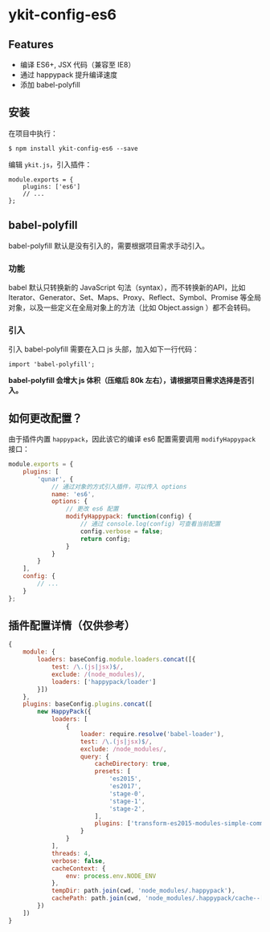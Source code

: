 # ykit-config-es6

## Features

- 编译 ES6+, JSX 代码（兼容至 IE8）
- 通过 happypack 提升编译速度
- 添加 babel-polyfill

## 安装

在项目中执行：

```
$ npm install ykit-config-es6 --save
```

编辑 `ykit.js`，引入插件：

```
module.exports = {
    plugins: ['es6']
    // ...
};
```

## babel-polyfill

babel-polyfill 默认是没有引入的，需要根据项目需求手动引入。

### 功能

babel 默认只转换新的 JavaScript 句法（syntax），而不转换新的API，比如 Iterator、Generator、Set、Maps、Proxy、Reflect、Symbol、Promise 等全局对象，以及一些定义在全局对象上的方法（比如 Object.assign ）都不会转码。

### 引入

引入 babel-polyfill 需要在入口 js 头部，加入如下一行代码：

```javasciprt
import 'babel-polyfill';
```

<b class="ykit-tip">
babel-polyfill 会增大 js 体积（压缩后 80k 左右），请根据项目需求选择是否引入。
</b>

## 如何更改配置？

由于插件内置 `happypack`，因此该它的编译 es6 配置需要调用 `modifyHappypack` 接口：

```javascript
module.exports = {
    plugins: [
        'qunar', {
            // 通过对象的方式引入插件，可以传入 options
            name: 'es6',
            options: {
                // 更改 es6 配置
                modifyHappypack: function(config) {
                    // 通过 console.log(config) 可查看当前配置
                    config.verbose = false;
                    return config;
                }
            }
        }
    ],
    config: {
        // ...
    }
};
```

## 插件配置详情（仅供参考）

```javascript
{
    module: {
        loaders: baseConfig.module.loaders.concat([{
            test: /\.(js|jsx)$/,
            exclude: /(node_modules)/,
            loaders: ['happypack/loader']
        }])
    },
    plugins: baseConfig.plugins.concat([
        new HappyPack({
            loaders: [
                {
                    loader: require.resolve('babel-loader'),
                    test: /\.(js|jsx)$/,
                    exclude: /node_modules/,
                    query: {
                        cacheDirectory: true,
                        presets: [
                            'es2015',
                            'es2017',
                            'stage-0',
                            'stage-1',
                            'stage-2',
                        ],
                        plugins: ['transform-es2015-modules-simple-commonjs']
                    }
                }
            ],
            threads: 4,
            verbose: false,
            cacheContext: {
                env: process.env.NODE_ENV
            },
            tempDir: path.join(cwd, 'node_modules/.happypack'),
            cachePath: path.join(cwd, 'node_modules/.happypack/cache--[id].json')
        })
    ])
}
```
